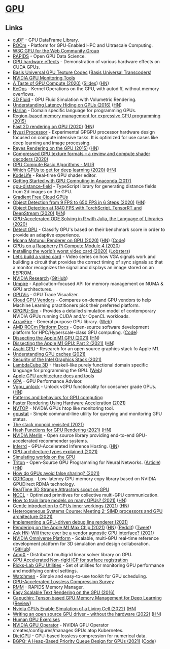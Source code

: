 # [GPU](https://en.wikipedia.org/wiki/Graphics_processing_unit)

## Links

- [cuDF](https://github.com/rapidsai/cudf) - GPU DataFrame Library.
- [ROCm](https://rocm.github.io/tensorflow.html) - Platform for GPU-Enabled HPC and Ultrascale Computing.
- [W3C GPU for the Web Community Group](https://github.com/gpuweb/gpuweb)
- [RAPIDS](https://rapids.ai/) - Open GPU Data Science.
- [GPU hardware effects](https://github.com/Kobzol/hardware-effects-gpu) - Demonstration of various hardware effects on CUDA GPUs.
- [Basis Universal GPU Texture Codec](https://github.com/BinomialLLC/basis_universal) ([Basis Universal Transcoders](https://github.com/KhronosGroup/Basis-Universal-Transcoders))
- [NVIDIA GPU Monitoring Tools](https://github.com/NVIDIA/gpu-monitoring-tools)
- [A Taste of GPU Compute (2020)](https://www.youtube.com/watch?v=eqkAaplKBc4) ([Slides](https://docs.google.com/presentation/d/1FRH81IW9RffkJjm6ILFZ7raCgFAUPXYYFXfiyKmhkx8/edit)) ([HN](https://news.ycombinator.com/item?id=22880502))
- [KeOps](https://github.com/getkeops/keops) - Kernel Operations on the GPU, with autodiff, without memory overflows.
- [3D Fluid](https://github.com/PWhiddy/Fat-Clouds) - GPU Fluid Simulation with Volumetric Rendering.
- [Understanding Latency Hiding on GPUs (2016)](https://www2.eecs.berkeley.edu/Pubs/TechRpts/2016/EECS-2016-143.pdf) ([HN](https://news.ycombinator.com/item?id=23379709))
- [Harlan](https://github.com/eholk/harlan) - Domain specific language for programming GPUs.
- [Region-based memory management for expressive GPU programming (2015)](https://blog.theincredibleholk.org/papers/dissertation.pdf)
- [Fast 2D rendering on GPU (2020)](https://raphlinus.github.io/rust/graphics/gpu/2020/06/13/fast-2d-rendering.html) ([HN](https://news.ycombinator.com/item?id=23512897))
- [Nyuzi Processor](https://github.com/jbush001/NyuziProcessor) - Experimental GPGPU processor hardware design focused on compute intensive tasks. It is optimized for use cases like deep learning and image processing.
- [Reyes Rendering on the GPU (2015)](https://markussteinberger.net/papers/GPUReyes.pdf) ([HN](https://news.ycombinator.com/item?id=23572626))
- [Compressed GPU texture formats – a review and compute shader decoders (2020)](https://themaister.net/blog/2020/08/12/compressed-gpu-texture-formats-a-review-and-compute-shader-decoders-part-1/)
- [GPU Compute Basic Algorithms - MLIR](https://llvm.discourse.group/t/gpu-compute-basic-algorithms/1281)
- [Which GPUs to get for deep learning (2020)](https://timdettmers.com/2020/09/07/which-gpu-for-deep-learning/) ([HN](https://news.ycombinator.com/item?id=24400603))
- [KodeLife](https://hexler.net/products/kodelife) - Real-time GPU shader editor.
- [Getting Started with GPU Computing in Anaconda (2017)](https://www.anaconda.com/blog/getting-started-with-gpu-computing-in-anaconda)
- [gpu-distance-field](https://github.com/ryankaplan/gpu-distance-field) - TypeScript library for generating distance fields from 2d images on the GPU.
- [Gradient Free Cloud GPUs](https://gradient.paperspace.com/free-gpu)
- [Object Detection from 9 FPS to 650 FPS in 6 Steps (2020)](https://paulbridger.com/posts/video_analytics_pipeline_tuning/) ([HN](https://news.ycombinator.com/item?id=24738835))
- [Object Detection at 1840 FPS with TorchScript, TensorRT and DeepStream (2020)](https://paulbridger.com/posts/video-analytics-deepstream-pipeline/) ([HN](https://news.ycombinator.com/item?id=24817173))
- [GPU-Accelerated ODE Solving in R with Julia, the Language of Libraries (2020)](http://www.stochasticlifestyle.com/gpu-accelerated-ode-solving-in-r-with-julia-the-language-of-libraries/)
- [Detect GPU](https://github.com/TimvanScherpenzeel/detect-gpu) - Classify GPU's based on their benchmark score in order to provide an adaptive experience.
- [Moana Motunui Renderer on GPU (2020)](https://www.render-blog.com/2020/10/03/gpu-motunui/) ([HN](https://news.ycombinator.com/item?id=24833218)) ([Code](https://github.com/chellmuth/gpu-motunui))
- [GPUs on a Raspberry Pi Compute Module 4 (2020)](https://www.youtube.com/watch?v=ikpgZu6kLKE)
- [Installing the world’s worst video card (2020)](https://www.youtube.com/watch?v=2iURr3NBprc) ([Lobsters](https://lobste.rs/s/n45htv/installing_world_s_worst_video_card))
- [Let’s build a video card](https://eater.net/vga) - Video series on how VGA signals work and building a circuit that provides the correct timing of sync signals so that a monitor recognizes the signal and displays an image stored on an EEPROM.
- [NVIDIA Research](https://www.nvidia.com/en-us/research/) ([GitHub](https://github.com/NVlabs))
- [Umpire](https://github.com/LLNL/Umpire) - Application-focused API for memory management on NUMA & GPU architectures.
- [GPUVis](https://github.com/mikesart/gpuvis) - GPU Trace Visualizer.
- [Cloud GPU Vendors](https://github.com/binga/cloud-gpus) - Compares on-demand GPU vendors to help Machine Learning practitioners pick their preferred platform.
- [GPGPU-Sim](https://github.com/gpgpu-sim/gpgpu-sim_distribution) - Provides a detailed simulation model of contemporary NVIDIA GPUs running CUDA and/or OpenCL workloads.
- [ArrayFire](https://github.com/arrayfire/arrayfire) - General purpose GPU library. ([Web](https://arrayfire.com/))
- [AMD ROCm Platform Docs](https://rocmdocs.amd.com/en/latest/) - Open-source software development platform for HPC/Hyperscale-class GPU computing. ([Code](https://github.com/RadeonOpenCompute/ROCm))
- [Dissecting the Apple M1 GPU (2021)](https://rosenzweig.io/blog/asahi-gpu-part-1.html) ([HN](https://news.ycombinator.com/item?id=25673631))
- [Dissecting the Apple M1 GPU: Part 2 (2021)](https://rosenzweig.io/blog/asahi-gpu-part-2.html) ([HN](https://news.ycombinator.com/item?id=25873887))
- [Asahi GPU](https://github.com/AsahiLinux/gpu) - Research for an open source graphics stack fo Apple M1.
- [Understanding GPU caches (2021)](https://rastergrid.com/blog/gpu-tech/2021/01/understanding-gpu-caches/)
- [Security of the Intel Graphics Stack (2021)](https://igor-blue.github.io/2021/02/10/graphics-part1.html)
- [LambdaCube 3D](https://github.com/lambdacube3d/lambdacube-compiler) - Haskell-like purely functional domain specific language for programming the GPU. ([Web](http://lambdacube3d.com/))
- [Apple GPU architecture docs and tools](https://github.com/dougallj/applegpu)
- [GPA](https://github.com/Jokeren/GPA) - GPU Performance Advisor.
- [Vgpu_unlock](https://github.com/DualCoder/vgpu_unlock) - Unlock vGPU functionality for consumer grade GPUs. ([HN](https://news.ycombinator.com/item?id=26754351))
- [Patterns and behaviors for GPU computing](https://github.com/moderngpu/moderngpu)
- [Faster Rendering Using Hardware Acceleration (2021)](https://www.sublimetext.com/blog/articles/hardware-accelerated-rendering)
- [NVTOP](https://github.com/Syllo/nvtop) - NVIDIA GPUs htop like monitoring tool.
- [gpustat](https://github.com/wookayin/gpustat) - Simple command-line utility for querying and monitoring GPU status.
- [The stack monoid revisited (2021)](https://raphlinus.github.io/gpu/2021/05/13/stack-monoid-revisited.html)
- [Hash Functions for GPU Rendering (2021)](https://www.reedbeta.com/blog/hash-functions-for-gpu-rendering/) ([HN](https://news.ycombinator.com/item?id=27244209))
- [NVIDIA Merlin](https://github.com/NVIDIA-Merlin/Merlin) - Open source library providing end-to-end GPU-accelerated recommender systems.
- [Inferrd](https://inferrd.com/) - GPU-Accelerated Inference Hosting. ([HN](https://news.ycombinator.com/item?id=27817137))
- [GPU architecture types explained (2021)](https://rastergrid.com/blog/gpu-tech/2021/07/gpu-architecture-types-explained/)
- [Simulating worlds on the GPU](https://davidar.io/post/sim-glsl)
- [Triton](https://github.com/openai/triton) - Open-Source GPU Programming for Neural Networks. ([Article](https://openai.com/blog/triton/)) ([HN](https://news.ycombinator.com/item?id=27985594))
- [How do GPUs avoid false sharing? (2021)](https://www.reddit.com/r/GraphicsProgramming/comments/pi74sd/how_do_gpus_avoid_false_sharing/)
- [GDRCopy](https://github.com/NVIDIA/gdrcopy) - Low-latency GPU memory copy library based on NVIDIA GPUDirect RDMA technology.
- [RealTime 3D Strange Attractors scout on GPU](https://github.com/BrutPitt/glChAoS.P)
- [NCCL](https://github.com/NVIDIA/nccl) - Optimized primitives for collective multi-GPU communication.
- [How to train large models on many GPUs? (2021)](https://lilianweng.github.io/lil-log/2021/09/24/train-large-neural-networks.html) ([HN](https://news.ycombinator.com/item?id=28657797))
- [Gentle introduction to GPUs inner workings (2021)](https://vksegfault.github.io/posts/gentle-intro-gpu-inner-workings/) ([HN](https://news.ycombinator.com/item?id=28728138))
- [Heterogeneous Systems Course: Meeting 2: SIMD processors and GPU architecture (2021)](https://www.youtube.com/watch?v=fO8Yw1pmyyc)
- [Implementing a GPU-driven debug line renderer (2021)](https://www.gijskaerts.com/wordpress/?p=190)
- [Rendering on the Apple M1 Max Chip (2021)](https://blog.yiningkarlli.com/2021/10/takua-on-m1-max.html) ([HN](https://news.ycombinator.com/item?id=28994800)) ([Reddit](https://www.reddit.com/r/apple/comments/qfogld/the_m1max_is_the_fastest_gpu_we_have_ever/)) ([Tweet](https://twitter.com/yiningkarlli/status/1452783165970386945))
- [Ask HN: Will there ever be a vendor agnostic GPU interface? (2021)](https://news.ycombinator.com/item?id=29058681)
- [NVIDIA Omniverse Platform](https://developer.nvidia.com/nvidia-omniverse-platform) - Scalable, multi-GPU real-time reference development platform for 3D simulation and design collaboration. ([GitHub](https://github.com/NVIDIA-Omniverse))
- [AmgX](https://github.com/NVIDIA/AMGX) - Distributed multigrid linear solver library on GPU.
- [GPU Accelerated Non-rigid ICP for surface registration](https://github.com/wuhaozhe/pytorch-nicp)
- [Ricks-Lab GPU Utilities](https://github.com/Ricks-Lab/gpu-utils) - Set of utilities for monitoring GPU performance and modifying control settings.
- [Watchmen](https://github.com/Spico197/watchmen) - Simple and easy-to-use toolkit for GPU scheduling.
- [GPU-Accelerated Lossless Compression Survey](https://github.com/dingwentao/GPU-lossless-compression)
- [RMM](https://github.com/rapidsai/rmm) - RAPIDS Memory Manager.
- [Easy Scalable Text Rendering on the GPU (2016)](https://medium.com/@evanwallace/easy-scalable-text-rendering-on-the-gpu-c3f4d782c5ac)
- [Capuchin: Tensor-based GPU Memory Management for Deep Learning](https://dl.acm.org/doi/abs/10.1145/3373376.3378505) ([Review](https://www.bodunhu.com/blog/posts/paper-review-capuchin-tensor-based-gpu-memory-management-for-deep-learning/))
- [Nvidia GPUs Enable Simulation of a Living Cell (2022)](https://blogs.nvidia.com/blog/2022/01/20/living-cell-simulation/) ([HN](https://news.ycombinator.com/item?id=30113837))
- [Writing an open source GPU driver – without the hardware (2022)](https://www.collabora.com/news-and-blog/blog/2022/01/27/writing-an-open-source-gpu-driver-without-the-hardware/) ([HN](https://news.ycombinator.com/item?id=30107002))
- [Human GPU Exercises](https://github.com/luruke/human-gpu)
- [NVIDIA GPU Operator](https://github.com/NVIDIA/gpu-operator) - NVIDIA GPU Operator creates/configures/manages GPUs atop Kubernetes.
- [DietGPU](https://github.com/facebookresearch/dietgpu) - GPU-based lossless compression for numerical data.
- [BGPQ: A Heap-Based Priority Queue Design for GPUs (2021)](https://dl.acm.org/doi/fullHtml/10.1145/3472456.3472463) ([Code](https://github.com/srush/torch-queue))
